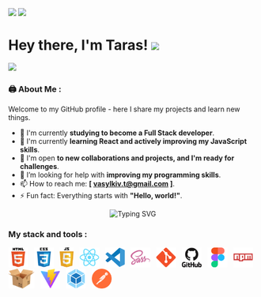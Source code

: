 <div id="header"">
    <img
    src="https://media.giphy.com/media/du3J3cXyzhj75IOgvA/giphy.gif"
    width="100"
    />
    <img
    src="https://media.giphy.com/media/kH1DBkPNyZPOk0BxrM/giphy.gif"
    width="100"
    />
    <h1>
    Hey there, I'm Taras!
    <img
        src="https://media.giphy.com/media/hvRJCLFzcasrR4ia7z/giphy.gif"
        width="30px"
    />
    </h1>
    <div>
        <a href="https://www.codewars.com/users/vasylkivt">
        <img src="https://www.codewars.com/users/vasylkivt/badges/small" />
        </a>
    </div>
</div>

### 🖨️ About Me :

Welcome to my GitHub profile - here I share my projects and learn new things.

- 🔭 I'm currently **studying to become a Full Stack developer**.
- 🌱 I'm currently **learning React and actively improving my JavaScript
  skills**.
- 👯 I'm open **to new collaborations and projects, and I'm ready for
  challenges**.
- 🤔 I’m looking for help with **improving my programming skills**.
- 📫 How to reach me: **[ vasylkiv.t@gmail.com ]**.
- ⚡ Fun fact: Everything starts with **"Hello, world!"**.

<div align="center">
    <img
    src="https://readme-typing-svg.herokuapp.com?font=Fira+Code&duration=5000&pause=500&color=00A42D&center=true&repeat=true&vCenter=true&width=650&lines=%C2%ABHello%2C+world!%C2%BB+%22Good+morning!+In+Case+I+Don't+See+Ya%2C;Good+Afternoon%2C+Good+Evening+And+Goodnight.%22"
    alt="Typing SVG"
    />
</div>

### My stack and tools :

<div>
  <img src="./images/html5-original.svg" title="HTML5" alt="HTML5"  height="40"/>&nbsp&nbsp;
  <img src="./images/css3-original.svg"  title="CSS3" alt="CSS3"  height="40"/>&nbsp&nbsp;
  <img src="./images/Javascript-shield.svg"  title="JS" alt="JS"  height="40"/>&nbsp&nbsp;
  <img src="./images/react-original.svg"  title="React" alt="React"  height="40"/>&nbsp&nbsp;
  <img src="./images/vscode-original.svg" title="Visual Studio Code" alt="Visual Studio Code"  height="40"/>&nbsp&nbsp;
  <img src="./images/sass-original.svg" title="Sass" alt="Sass"  height="40"/>&nbsp&nbsp;
  <img src="./images/git-original.svg" title="Git" alt="Git"  height="40"/>&nbsp&nbsp;
  <img src="./images/github-original.svg" title="Github"  alt="Github"  height="40" />&nbsp&nbsp;
  <img src="./images/figma-original.svg" title="Figma" alt="Figma"  height="40"/>&nbsp&nbsp;
  <img src="./images/npm-original.svg" title="Npm" alt="Npm"  height="40"/>&nbsp&nbsp;
  <img src="./images/parcel.svg" title="Parcel" alt="Parcel" height="40"/>&nbsp&nbsp;
  <img src="./images/Vitejs-logo.svg" title="Webpack" alt="Vitejs"  height="40"/>&nbsp&nbsp;
  <img src="./images/webpack-original.svg" title="Webpack" alt="Webpack"  height="40"/>&nbsp&nbsp;
  <img src="./images/postman-icon-svg.svg" title="Webpack" alt="Postman"  height="40"/>&nbsp&nbsp;
</div>

<!-- <div align=center>
  <img src="https://readme-typing-svg.herokuapp.com?color=%2336BCF7&size=32&center=true&vCenter=true&width=600&height=50&lines=Fun+Facts:+;<Eat>🍕<Eat/>+;<Sleep>😴<Sleep/>+;<Code>👨‍💻<Code/>+;<Repeat>🔁<Repeat/>+;" alt="Headline" />
</div> -->
